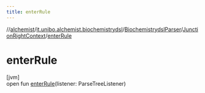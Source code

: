 ```yaml
---
title: enterRule
---
```

//[alchemist](../../../../index.html)/[it.unibo.alchemist.biochemistrydsl](../../index.html)/[BiochemistrydslParser](../index.html)/[JunctionRightContext](index.html)/[enterRule](enter-rule.html)



# enterRule



[jvm]\
open fun [enterRule](enter-rule.html)(listener: ParseTreeListener)




